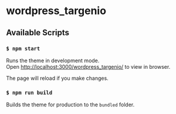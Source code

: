 # wordpress_targenio

## Available Scripts

### `$ npm start`
Runs the theme in development mode. <br>
Open [http://localhost:3000/wordpress_targenio/](http://localhost:3000/wordpress_targenio/) to view in browser.

The page will reload if you make changes.

### `$ npm run build`
Builds the theme for production to the `bundled` folder.
